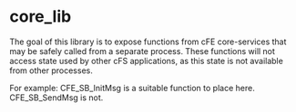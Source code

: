 # core_lib

The goal of this library is to expose functions from cFE core-services that may be safely called from a separate process.
These functions will not access state used by other cFS applications, as this state is not available from other processes.

For example: CFE_SB_InitMsg is a suitable function to place here. CFE_SB_SendMsg is not.
